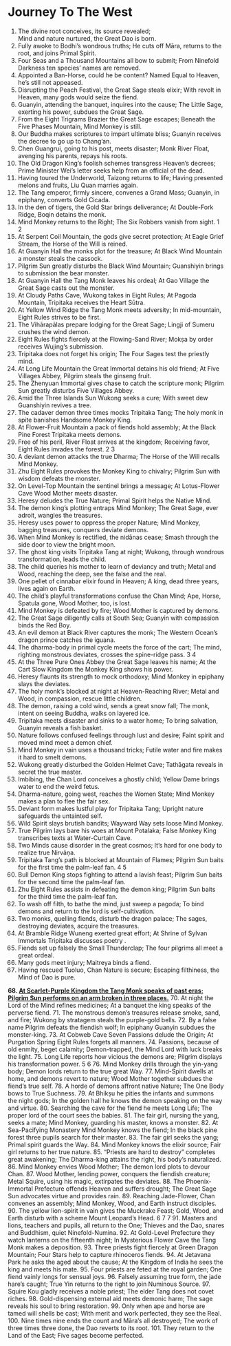 # Journey To The West
1. The divine root conceives, its source revealed; <br> Mind and nature nurtured, the Great Dao is born.
2. Fully awoke to Bodhi’s wondrous truths; He cuts off Māra, returns to the root, and joins Primal Spirit.
3. Four Seas and a Thousand Mountains all bow to submit;
From Ninefold Darkness ten species’ names are removed.
4. Appointed a Ban-Horse, could he be content?
Named Equal to Heaven, he’s still not appeased.
5. Disrupting the Peach Festival, the Great Sage steals elixir;
With revolt in Heaven, many gods would seize the fiend.
6. Guanyin, attending the banquet, inquires into the cause;
The Little Sage, exerting his power, subdues the Great Sage.
7. From the Eight Trigrams Brazier the Great Sage escapes;
Beneath the Five Phases Mountain, Mind Monkey is still.
8. Our Buddha makes scriptures to impart ultimate bliss;
Guanyin receives the decree to go up to Chang’an.
9. Chen Guangrui, going to his post, meets disaster;
Monk River Float, avenging his parents, repays his roots.
10. The Old Dragon King’s foolish schemes transgress Heaven’s decrees;
Prime Minister Wei’s letter seeks help from an official of the dead.
11. Having toured the Underworld, Taizong returns to life;
Having presented melons and fruits, Liu Quan marries again.
12. The Tang emperor, firmly sincere, convenes a Grand Mass;
Guanyin, in epiphany, converts Gold Cicada.
13. In the den of tigers, the Gold Star brings deliverance;
At Double-Fork Ridge, Boqin detains the monk.
14. Mind Monkey returns to the Right;
The Six Robbers vanish from sight.
1
2
15. At Serpent Coil Mountain, the gods give secret protection;
At Eagle Grief Stream, the Horse of the Will is reined.
16. At Guanyin Hall the monks plot for the treasure;
At Black Wind Mountain a monster steals the cassock.
17. Pilgrim Sun greatly disturbs the Black Wind Mountain;
Guanshiyin brings to submission the bear monster.
18. At Guanyin Hall the Tang Monk leaves his ordeal;
At Gao Village the Great Sage casts out the monster.
19. At Cloudy Paths Cave, Wukong takes in Eight Rules;
At Pagoda Mountain, Tripitaka receives the Heart Sūtra.
20. At Yellow Wind Ridge the Tang Monk meets adversity;
In mid-mountain, Eight Rules strives to be first.
21. The Vihārapālas prepare lodging for the Great Sage;
Lingji of Sumeru crushes the wind demon.
22. Eight Rules fights fiercely at the Flowing-Sand River;
Mokṣa by order receives Wujing’s submission.
23. Tripitaka does not forget his origin;
The Four Sages test the priestly mind.
24. At Long Life Mountain the Great Immortal detains his old friend;
At Five Villages Abbey, Pilgrim steals the ginseng fruit.
25. The Zhenyuan Immortal gives chase to catch the scripture monk;
Pilgrim Sun greatly disturbs Five Villages Abbey.
26. Amid the Three Islands Sun Wukong seeks a cure;
With sweet dew Guanshiyin revives a tree.
27. The cadaver demon three times mocks Tripitaka Tang;
The holy monk in spite banishes Handsome Monkey King.
28. At Flower-Fruit Mountain a pack of fiends hold assembly;
At the Black Pine Forest Tripitaka meets demons.
29. Free of his peril, River Float arrives at the kingdom;
Receiving favor, Eight Rules invades the forest.
2
3
30. A deviant demon attacks the true Dharma;
The Horse of the Will recalls Mind Monkey.
31. Zhu Eight Rules provokes the Monkey King to chivalry;
Pilgrim Sun with wisdom defeats the monster.
32. On Level-Top Mountain the sentinel brings a message;
At Lotus-Flower Cave Wood Mother meets disaster.
33. Heresy deludes the True Nature;
Primal Spirit helps the Native Mind.
34. The demon king’s plotting entraps Mind Monkey;
The Great Sage, ever adroit, wangles the treasures.
35. Heresy uses power to oppress the proper Nature;
Mind Monkey, bagging treasures, conquers deviate demons.
36. When Mind Monkey is rectified, the nidānas cease;
Smash through the side door to view the bright moon.
37. The ghost king visits Tripitaka Tang at night;
Wukong, through wondrous transformation, leads the child.
38. The child queries his mother to learn of deviancy and truth;
Metal and Wood, reaching the deep, see the false and the real.
39. One pellet of cinnabar elixir found in Heaven;
A king, dead three years, lives again on Earth.
40. The child’s playful transformations confuse the Chan Mind;
Ape, Horse, Spatula gone, Wood Mother, too, is lost.
41. Mind Monkey is defeated by fire;
Wood Mother is captured by demons.
42. The Great Sage diligently calls at South Sea;
Guanyin with compassion binds the Red Boy.
43. An evil demon at Black River captures the monk;
The Western Ocean’s dragon prince catches the iguana.
44. The dharma-body in primal cycle meets the force of the cart;
The mind, righting monstrous deviates, crosses the spine-ridge pass.
3
4
45. At the Three Pure Ones Abbey the Great Sage leaves his name;
At the Cart Slow Kingdom the Monkey King shows his power.
46. Heresy flaunts its strength to mock orthodoxy;
Mind Monkey in epiphany slays the deviates.
47. The holy monk’s blocked at night at Heaven-Reaching River;
Metal and Wood, in compassion, rescue little children.
48. The demon, raising a cold wind, sends a great snow fall;
The monk, intent on seeing Buddha, walks on layered ice.
49. Tripitaka meets disaster and sinks to a water home;
To bring salvation, Guanyin reveals a fish basket.
50. Nature follows confused feelings through lust and desire;
Faint spirit and moved mind meet a demon chief.
51. Mind Monkey in vain uses a thousand tricks;
Futile water and fire makes it hard to smelt demons.
52. Wukong greatly disturbed the Golden Helmet Cave;
Tathāgata reveals in secret the true master.
53. Imbibing, the Chan Lord conceives a ghostly child;
Yellow Dame brings water to end the weird fetus.
54. Dharma-nature, going west, reaches the Women State;
Mind Monkey makes a plan to flee the fair sex.
55. Deviant form makes lustful play for Tripitaka Tang;
Upright nature safeguards the untainted self.
56. Wild Spirit slays brutish bandits;
Wayward Way sets loose Mind Monkey.
57. True Pilgrim lays bare his woes at Mount Potalaka;
False Monkey King transcribes texts at Water-Curtain Cave.
58. Two Minds cause disorder in the great cosmos;
It’s hard for one body to realize true Nirvāṇa.
59. Tripitaka Tang’s path is blocked at Mountain of Flames;
Pilgrim Sun baits for the first time the palm-leaf fan.
4
5
60. Bull Demon King stops fighting to attend a lavish feast;
Pilgrim Sun baits for the second time the palm-leaf fan.
61. Zhu Eight Rules assists in defeating the demon king;
Pilgrim Sun baits for the third time the palm-leaf fan.
62. To wash off filth, to bathe the mind, just sweep a pagoda;
To bind demons and return to the lord is self-cultivation.
63. Two monks, quelling fiends, disturb the dragon palace;
The sages, destroying deviates, acquire the treasures.
64. At Bramble Ridge Wuneng exerted great effort;
At Shrine of Sylvan Immortals Tripitaka discusses poetry .
65. Fiends set up falsely the Small Thunderclap;
The four pilgrims all meet a great ordeal.
66. Many gods meet injury;
Maitreya binds a fiend.
67. Having rescued Tuoluo, Chan Nature is secure;
Escaping filthiness, the Mind of Dao is pure.

**68. [At Scarlet-Purple Kingdom the Tang Monk speaks of past eras; <br> Pilgrim Sun performs on an arm broken in three places.](journey-to-the-west/chapter-068.md)**
70. At night the Lord of the Mind refines medicines;
At a banquet the king speaks of the perverse fiend.
71. The monstrous demon’s treasures release smoke, sand, and fire;
Wukong by stratagem steals the purple-gold bells.
72. By a false name Pilgrim defeats the fiendish wolf;
In epiphany Guanyin subdues the monster-king.
73. At Cobweb Cave Seven Passions delude the Origin;
At Purgation Spring Eight Rules forgets all manners.
74. Passions, because of old enmity, beget calamity;
Demon-trapped, the Mind Lord with luck breaks the light.
75. Long Life reports how vicious the demons are;
Pilgrim displays his transformation power.
5
6
76. Mind Monkey drills through the yin-yang body;
Demon lords return to the true great Way.
77. Mind-Spirit dwells at home, and demons revert to nature;
Wood Mother together subdues the fiend’s true self.
78. A horde of demons affront native Nature;
The One Body bows to True Suchness.
79. At Bhikṣu he pities the infants and summons the night gods;
In the golden hall he knows the demon speaking on the way and virtue.
80. Searching the cave for the fiend he meets Long Life;
The proper lord of the court sees the babies.
81. The fair girl, nursing the yang, seeks a mate;
Mind Monkey, guarding his master, knows a monster.
82. At Sea-Pacifying Monastery Mind Monkey knows the fiend;
In the black pine forest three pupils search for their master.
83. The fair girl seeks the yang;
Primal spirit guards the Way.
84. Mind Monkey knows the elixir source;
Fair girl returns to her true nature.
85. “Priests are hard to destroy” completes great awakening;
The Dharma-king attains the right, his body’s naturalized.
86. Mind Monkey envies Wood Mother;
The demon lord plots to devour Chan.
87. Wood Mother, lending power, conquers the fiendish creature;
Metal Squire, using his magic, extirpates the deviates.
88. The Phoenix-Immortal Prefecture offends Heaven and suffers drought;
The Great Sage Sun advocates virtue and provides rain.
89. Reaching Jade-Flower, Chan convenes an assembly;
Mind Monkey, Wood, and Earth instruct disciples.
90. The yellow lion-spirit in vain gives the Muckrake Feast;
Gold, Wood, and Earth disturb with a scheme Mount Leopard’s Head.
6
7
7
91. Masters and lions, teachers and pupils, all return to the One;
Thieves and the Dao, snares and Buddhism, quiet Ninefold-Numina.
92. At Gold-Level Prefecture they watch lanterns on the fifteenth night;
In Mysterious Flower Cave the Tang Monk makes a deposition.
93. Three priests fight fiercely at Green Dragon Mountain;
Four Stars help to capture rhinoceros fiends.
94. At Jetavana Park he asks the aged about the cause;
At the Kingdom of India he sees the king and meets his mate.
95. Four priests are feted at the royal garden;
One fiend vainly longs for sensual joys.
96. Falsely assuming true form, the jade hare’s caught;
True Yin returns to the right to join Numinous Source.
97. Squire Kou gladly receives a noble priest;
The elder Tang does not covet riches.
98. Gold-dispensing external aid meets demonic harm;
The sage reveals his soul to bring restoration.
99. Only when ape and horse are tamed will shells be cast;
With merit and work perfected, they see the Real.
100. Nine times nine ends the count and Māra’s all destroyed;
The work of three times three done, the Dao reverts to its root.
101. They return to the Land of the East;
Five sages become perfected.
